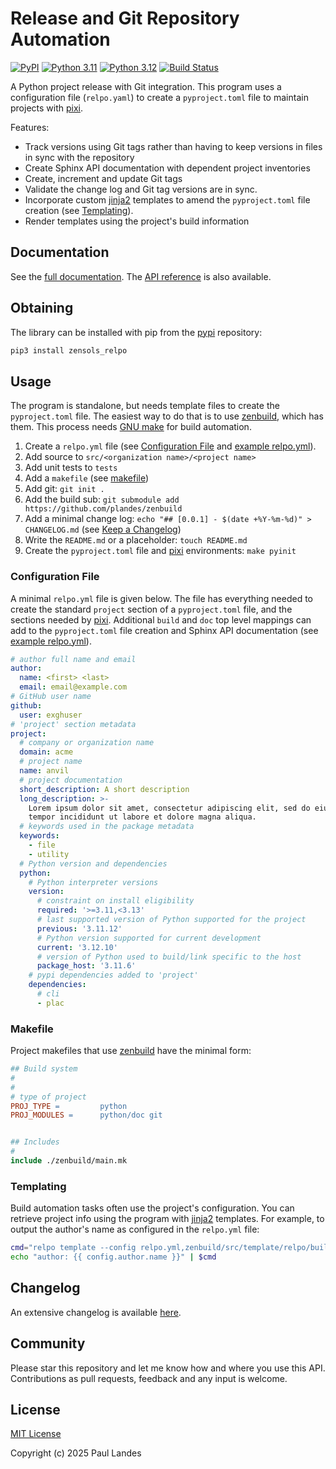 # Release and Git Repository Automation

[![PyPI][pypi-badge]][pypi-link]
[![Python 3.11][python311-badge]][python311-link]
[![Python 3.12][python312-badge]][python312-link]
[![Build Status][build-badge]][build-link]

A Python project release with Git integration.  This program uses a
configuration file (`relpo.yaml`) to create a `pyproject.toml` file to maintain
projects with [pixi].

Features:

* Track versions using Git tags rather than having to keep versions in files in
  sync with the repository
* Create Sphinx API documentation with dependent project inventories
* Create, increment and update Git tags
* Validate the change log and Git tag versions are in sync.
* Incorporate custom [jinja2] templates to amend the `pyproject.toml` file
  creation (see [Templating](#templating)).
* Render templates using the project's build information


## Documentation

See the [full documentation](https://plandes.github.io/relpo/index.html).
The [API reference](https://plandes.github.io/relpo/api.html) is also
available.


## Obtaining

The library can be installed with pip from the [pypi] repository:
```bash
pip3 install zensols_relpo
```


## Usage

The program is standalone, but needs template files to create the
`pyproject.toml` file.  The easiest way to do that is to use [zenbuild], which
has them.  This process needs [GNU make] for build automation.

1. Create a `relpo.yml` file (see [Configuration File](#configuration-file) and
   [example relpo.yml]).
1. Add source to `src/<organization name>/<project name>`
1. Add unit tests to `tests`
1. Add a `makefile` (see [makefile](#makefile))
1. Add git: `git init .`
1. Add the build sub: `git submodule add https://github.com/plandes/zenbuild`
1. Add a minimal change log: `echo "## [0.0.1] - $(date +%Y-%m-%d)" > CHANGELOG.md`
   (see [Keep a Changelog])
1. Write the `README.md` or a placeholder: `touch README.md`
1. Create the `pyproject.toml` file and [pixi] environments: `make pyinit`


### Configuration File

A minimal `relpo.yml` file is given below.  The file has everything needed to
create the standard `project` section of a `pyproject.toml` file, and the
sections needed by [pixi].  Additional `build` and `doc` top level mappings can
add to the `pyproject.toml` file creation and Sphinx API documentation (see
[example relpo.yml]).

```yaml
# author full name and email
author:
  name: <first> <last>
  email: email@example.com
# GitHub user name
github:
  user: exghuser
# 'project' section metadata
project:
  # company or organization name
  domain: acme
  # project name
  name: anvil
  # project documentation
  short_description: A short description
  long_description: >-
    Lorem ipsum dolor sit amet, consectetur adipiscing elit, sed do eiusmod
    tempor incididunt ut labore et dolore magna aliqua.
  # keywords used in the package metadata
  keywords:
    - file
    - utility
  # Python version and dependencies
  python:
    # Python interpreter versions
    version:
      # constraint on install eligibility
      required: '>=3.11,<3.13'
      # last supported version of Python supported for the project
      previous: '3.11.12'
      # Python version supported for current development
      current: '3.12.10'
      # version of Python used to build/link specific to the host
      package_host: '3.11.6'
    # pypi dependencies added to 'project'
    dependencies:
      # cli
      - plac
```


### Makefile

Project makefiles that use [zenbuild] have the minimal form:

```makefile
## Build system
#
#
# type of project
PROJ_TYPE =         python
PROJ_MODULES =      python/doc git


## Includes
#
include ./zenbuild/main.mk
```


### Templating

Build automation tasks often use the project's configuration.  You can retrieve
project info using the program with [jinja2] templates.  For example, to output
the author's name as configured in the `relpo.yml` file:

```bash
cmd="relpo template --config relpo.yml,zenbuild/src/template/relpo/build.yml"
echo "author: {{ config.author.name }}" | $cmd
```


## Changelog

An extensive changelog is available [here](CHANGELOG.md).


## Community

Please star this repository and let me know how and where you use this API.
Contributions as pull requests, feedback and any input is welcome.


## License

[MIT License](LICENSE.md)

Copyright (c) 2025 Paul Landes


<!-- links -->
[pypi]: https://pypi.org/project/zensols.relpo/
[pypi-link]: https://pypi.python.org/pypi/zensols.relpo
[pypi-badge]: https://img.shields.io/pypi/v/zensols.relpo.svg
[python311-badge]: https://img.shields.io/badge/python-3.11-blue.svg
[python311-link]: https://www.python.org/downloads/release/python-3110
[python312-badge]: https://img.shields.io/badge/python-3.12-blue.svg
[python312-link]: https://www.python.org/downloads/release/python-3120
[build-badge]: https://github.com/plandes/relpo/workflows/CI/badge.svg
[build-link]: https://github.com/plandes/relpo/actions

[pixi]: https://pixi.sh
[jinja2]: https://jinja.palletsprojects.com/en/stable/
[GNU make]: https://www.gnu.org/software/make/
[Keep a Changelog]: http://keepachangelog.com/
[zenbuild]: https://github.com/plandes/zenbuild
[example relpo.yml]: test-resources/relpo.yml
